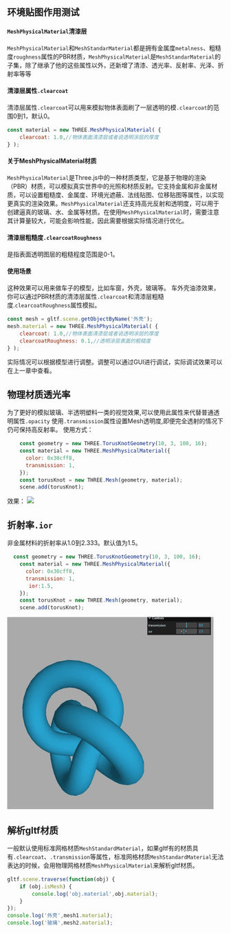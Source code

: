 ## 环境贴图作用测试
#### `MeshPhysicalMaterial`清漆层

`MeshPhysicalMaterial`和`MeshStandarMaterial`都是拥有金属度`metalness`、粗糙度`roughness`属性的PBR材质，`MeshPhysicalMaterial`是`MeshStandarMaterial`的子集，除了继承了他的这些属性以外，还新增了清漆、透光率、反射率、光泽、折射率等等

#### 清漆层属性`.clearcoat`
清漆层属性`.clearcoat`可以用来模拟物体表面刷了一层透明的模`.clearcoat`的范围0到1，默认0。
```js
const material = new THREE.MeshPhysicalMaterial( {
	clearcoat: 1.0,//物体表面清漆层或者说透明涂层的厚度
} );
```
#### 关于MeshPhysicalMaterial材质
`MeshPhysicalMaterial`是Three.js中的一种材质类型，它是基于物理的渲染（PBR）材质，可以模拟真实世界中的光照和材质反射。它支持金属和非金属材质，可以设置粗糙度、金属度、环境光遮蔽、法线贴图、位移贴图等属性，以实现更真实的渲染效果。`MeshPhysicalMaterial`还支持高光反射和透明度，可以用于创建逼真的玻璃、水、金属等材质。在使用`MeshPhysicalMaterial`时，需要注意其计算量较大，可能会影响性能，因此需要根据实际情况进行优化。

#### 清漆层粗糙度`.clearcoatRoughness`
是指表面透明图层的粗糙程度范围是0-1。


#### 使用场景
这种效果可以用来做车子的模型，比如车窗，外壳，玻璃等。
车外壳油漆效果，你可以通过PBR材质的清漆层属性`.clearcoat`和清漆层粗糙度.`clearcoatRoughness`属性模拟。
```js
const mesh = gltf.scene.getObjectByName('外壳');
mesh.material = new THREE.MeshPhysicalMaterial( {
	clearcoat: 1.0,//物体表面清漆层或者说透明涂层的厚度
	clearcoatRoughness: 0.1,//透明涂层表面的粗糙度
} );

```
实际情况可以根据模型进行调整。调整可以通过GUI进行调试，实际调试效果可以在上一章中查看。

## 物理材质透光率
为了更好的模拟玻璃、半透明塑料一类的视觉效果,可以使用此属性来代替普通透明属性`.opacity`
使用`.transmission`属性设置Mesh透明度,即便完全透射的情况下仍可保持高反射率。
使用方式：
```js
    const geometry = new THREE.TorusKnotGeometry(10, 3, 100, 16);
    const material = new THREE.MeshPhysicalMaterial({
      color: 0x30cff8,
      transmission: 1,
    });
    const torusKnot = new THREE.Mesh(geometry, material);
    scene.add(torusKnot);
```
效果：
![](./img/Three12Img/10s.gif)

## 折射率`.ior`
非金属材料的折射率从1.0到2.333。默认值为1.5。
```js
  const geometry = new THREE.TorusKnotGeometry(10, 3, 100, 16);
    const material = new THREE.MeshPhysicalMaterial({
      color: 0x30cff8,
      transmission: 1,
       ior:1.5,
    });
    const torusKnot = new THREE.Mesh(geometry, material);
    scene.add(torusKnot);
```
![](img/Three12Img/tutieshi_480x446_7s.gif)

## 解析gltf材质
一般默认使用标准网格材质`MeshStandardMaterial`，如果gltf有的材质具有`.clearcoat`、`.transmission`等属性，标准网格材质`MeshStandardMaterial`无法表达的时候，会用物理网格材质`MeshPhysicalMaterial`来解析gltf材质。
```js
gltf.scene.traverse(function(obj) {
    if (obj.isMesh) {
        console.log('obj.material',obj.material);
    }
});
console.log('外壳',mesh1.material);
console.log('玻璃',mesh2.material);
```


